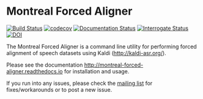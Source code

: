 # Montreal Forced Aligner

[![Build Status](https://travis-ci.com/MontrealCorpusTools/Montreal-Forced-Aligner.svg?branch=main)](https://travis-ci.com/MontrealCorpusTools/Montreal-Forced-Aligner)
[![codecov](https://codecov.io/gh/MontrealCorpusTools/Montreal-Forced-Aligner/branch/master/graph/badge.svg?token=GgfM9GXFJ4)](https://codecov.io/gh/MontrealCorpusTools/Montreal-Forced-Aligner)
[![Documentation Status](https://readthedocs.org/projects/montreal-forced-aligner/badge/?version=latest)](http://montreal-forced-aligner.readthedocs.io/en/latest/?badge=latest)
[![Interrogate Status](https://github.com/MontrealCorpusTools/montreal-forced-aligner/docs/source/_static/interrogate_badge.svg)](https://github.com/MontrealCorpusTools/montreal-forced-aligner/docs/source/_static/interrogate_badge.svg)
[![DOI](https://zenodo.org/badge/44983969.svg)](https://zenodo.org/badge/latestdoi/44983969)

The Montreal Forced Aligner is a command line utility for performing forced alignment of speech datasets using Kaldi (http://kaldi-asr.org/).

Please see the documentation http://montreal-forced-aligner.readthedocs.io for installation and usage.

If you run into any issues, please check the [mailing list](https://groups.google.com/forum/#!forum/mfa-users) for fixes/workarounds or to post a new issue.
